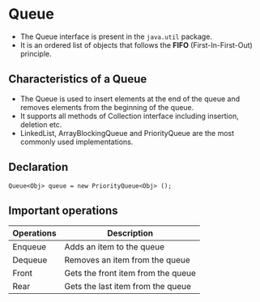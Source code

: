 # Queue
- The Queue interface is present in the `java.util` package.
- It is an ordered list of objects that follows the **FIFO** (First-In-First-Out) principle.

## Characteristics of a Queue
- The Queue is used to insert elements at the end of the queue and removes elements from the beginning of the queue.
- It supports all methods of Collection interface including insertion, deletion etc.
- LinkedList, ArrayBlockingQueue and PriorityQueue are the most commonly used implementations.

## Declaration

`Queue<Obj> queue = new PriorityQueue<Obj> ();` 

## Important operations

| Operations | Description |
| ----------- | ----------- |
|Enqueue|Adds an item to the queue|
|Dequeue|Removes an item from the queue|
|Front|Gets the front item from the queue|
|Rear|Gets the last item from the queue|


